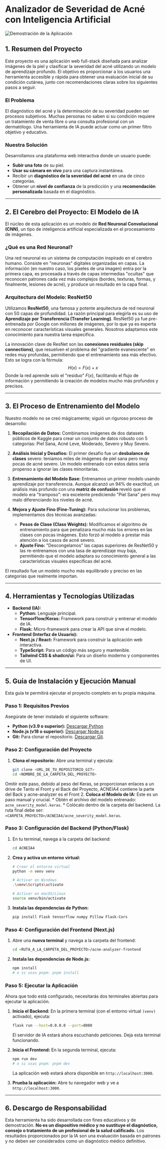 # Analizador de Severidad de Acné con Inteligencia Artificial

![Demostración de la Aplicación](https://i.imgur.com/gKj3a1C.png)

## 1. Resumen del Proyecto

Este proyecto es una aplicación web full-stack diseñada para analizar imágenes de la piel y clasificar la severidad del acné utilizando un modelo de aprendizaje profundo. El objetivo es proporcionar a los usuarios una herramienta accesible y rápida para obtener una evaluación inicial de su condición cutánea, junto con recomendaciones claras sobre los siguientes pasos a seguir.

### **El Problema**
El diagnóstico del acné y la determinación de su severidad pueden ser procesos subjetivos. Muchas personas no saben si su condición requiere un tratamiento de venta libre o una consulta profesional con un dermatólogo. Una herramienta de IA puede actuar como un primer filtro objetivo y educativo.

### **Nuestra Solución**
Desarrollamos una plataforma web interactiva donde un usuario puede:
* **Subir una foto** de su piel.
* **Usar su cámara en vivo** para una captura instantánea.
* Recibir un **diagnóstico de la severidad del acné** en una de cinco categorías.
* Obtener un **nivel de confianza** de la predicción y una **recomendación personalizada** basada en el diagnóstico.

---

## 2. El Cerebro del Proyecto: El Modelo de IA

El núcleo de esta aplicación es un modelo de **Red Neuronal Convolucional (CNN)**, un tipo de inteligencia artificial especializada en el procesamiento de imágenes.

### **¿Qué es una Red Neuronal?**
Una red neuronal es un sistema de computación inspirado en el cerebro humano. Consiste en "neuronas" digitales organizadas en capas. La información (en nuestro caso, los píxeles de una imagen) entra por la primera capa, es procesada a través de capas intermedias "ocultas" que reconocen patrones cada vez más complejos (bordes, texturas, formas, y finalmente, lesiones de acné), y produce un resultado en la capa final.

### **Arquitectura del Modelo: ResNet50**
Utilizamos **ResNet50**, una famosa y potente arquitectura de red neuronal con 50 capas de profundidad. La razón principal para elegirla es su uso de **Aprendizaje por Transferencia (Transfer Learning)**. ResNet50 ya fue pre-entrenada por Google con millones de imágenes, por lo que ya es experta en reconocer características visuales generales. Nosotros adaptamos este conocimiento para nuestra tarea específica.

La innovación clave de ResNet son las **conexiones residuales (skip connections)**, que resuelven el problema del "gradiente evanescente" en redes muy profundas, permitiendo que el entrenamiento sea más efectivo. Esto se logra con la fórmula:
$$ H(x) = F(x) + x $$
Donde la red aprende solo el "residuo" $F(x)$, facilitando el flujo de información y permitiendo la creación de modelos mucho más profundos y precisos.

---

## 3. El Proceso de Entrenamiento del Modelo

Nuestro modelo no se creó mágicamente; siguió un riguroso proceso de desarrollo:

1.  **Recopilación de Datos:** Combinamos imágenes de dos datasets públicos de Kaggle para crear un conjunto de datos robusto con 5 categorías: Piel Sana, Acné Leve, Moderado, Severo y Muy Severo.

2.  **Análisis Inicial y Desafíos:** El primer desafío fue un **desbalance de clases** severo: teníamos miles de imágenes de piel sana pero muy pocas de acné severo. Un modelo entrenado con estos datos sería propenso a ignorar las clases minoritarias.

3.  **Entrenamiento del Modelo Base:** Entrenamos un primer modelo usando aprendizaje por transferencia. Aunque alcanzó un 94% de exactitud, un análisis más profundo con una **matriz de confusión** reveló que el modelo era "tramposo": era excelente prediciendo "Piel Sana" pero muy malo diferenciando los niveles de acné.

4.  **Mejora y Ajuste Fino (Fine-Tuning):** Para solucionar los problemas, implementamos dos técnicas avanzadas:
    * **Pesos de Clase (Class Weights):** Modificamos el algoritmo de entrenamiento para que penalizara mucho más los errores en las clases con pocas imágenes. Esto forzó al modelo a prestar más atención a los casos de acné severo.
    * **Ajuste Fino:** "Descongelamos" las capas superiores de ResNet50 y las re-entrenamos con una tasa de aprendizaje muy baja, permitiendo que el modelo adaptara su conocimiento general a las características visuales específicas del acné.

El resultado fue un modelo mucho más equilibrado y preciso en las categorías que realmente importan.

---

## 4. Herramientas y Tecnologías Utilizadas

* **Backend (IA):**
    * **Python:** Lenguaje principal.
    * **TensorFlow/Keras:** Framework para construir y entrenar el modelo de IA.
    * **Flask:** Micro-framework para crear la API que sirve el modelo.
* **Frontend (Interfaz de Usuario):**
    * **Next.js / React:** Framework para construir la aplicación web interactiva.
    * **TypeScript:** Para un código más seguro y mantenible.
    * **Tailwind CSS & shadcn/ui:** Para un diseño moderno y componentes de UI.

---

## 5. Guía de Instalación y Ejecución Manual

Esta guía te permitirá ejecutar el proyecto completo en tu propia máquina.

### **Paso 1: Requisitos Previos**

Asegúrate de tener instalado el siguiente software:
* **Python (v3.9 o superior):** [Descargar Python](https://www.python.org/downloads/)
* **Node.js (v18 o superior):** [Descargar Node.js](https://nodejs.org/)
* **Git:** Para clonar el repositorio. [Descargar Git](https://git-scm.com/downloads).

### **Paso 2: Configuración del Proyecto**

1.  **Clona el repositorio:** Abre una terminal y ejecuta:
    ```bash
    git clone <URL_DE_TU_REPOSITORIO_GIT>
    cd <NOMBRE_DE_LA_CARPETA_DEL_PROYECTO>
    ```
   Omitir este paso, debido al peso del Keras, se proporcionan enlaces a un drive de Tanto el Front y el Back del Proyecto, ACNEIA4 contiene la parte del Back y acne-analyzer es el Front
2.  **Coloca el Modelo de IA:** Este es un paso manual y crucial.
    * Obtén el archivo del modelo entrenado: `acne_severity_model.keras`.
    * Colócalo dentro de la carpeta del backend. La ruta final debe ser: `<CARPETA_PROYECTO>/ACNEIA4/acne_severity_model.keras`.

### **Paso 3: Configuración del Backend (Python/Flask)**

1.  En tu terminal, navega a la carpeta del backend:
    ```bash
    cd ACNEIA4
    ```
2.  **Crea y activa un entorno virtual:**
    ```bash
    # Crear el entorno virtual
    python -m venv venv

    # Activar en Windows
    .\venv\Scripts\activate

    # Activar en macOS/Linux
    source venv/bin/activate
    ```
3.  **Instala las dependencias de Python:**
    ```bash
    pip install Flask tensorflow numpy Pillow Flask-Cors
    ```

### **Paso 4: Configuración del Frontend (Next.js)**

1.  Abre una **nueva terminal** y navega a la carpeta del frontend:
    ```bash
    cd <RUTA_A_LA_CARPETA_DEL_PROYECTO>/acne-analyzer-frontend
    ```
2.  **Instala las dependencias de Node.js:**
    ```bash
    npm install
    # o si usas pnpm: pnpm install
    ```

### **Paso 5: Ejecutar la Aplicación**

Ahora que todo está configurado, necesitarás dos terminales abiertas para ejecutar la aplicación.

1.  **Inicia el Backend:** En la primera terminal (con el entorno virtual `(venv)` activado), ejecuta:
    ```bash
    flask run --host=0.0.0.0 --port=8080
    ```
    El servidor de IA estará ahora escuchando peticiones. Deja esta terminal funcionando.

2.  **Inicia el Frontend:** En la segunda terminal, ejecuta:
    ```bash
    npm run dev
    # o si usas pnpm: pnpm dev
    ```
    La aplicación web estará ahora disponible en `http://localhost:3000`.

3.  **Prueba la aplicación:** Abre tu navegador web y ve a `http://localhost:3000`.

---

## 6. Descargo de Responsabilidad

Esta herramienta ha sido desarrollada con fines educativos y de demostración. **No es un dispositivo médico y no sustituye el diagnóstico, consejo o tratamiento de un profesional de la salud calificado.** Los resultados proporcionados por la IA son una evaluación basada en patrones y no deben ser considerados como un diagnóstico médico definitivo.
